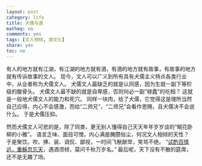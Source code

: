 ```yaml
---
layout: post
category: life
title: 犬儒与酒
matheq: no
comments: yes
tags: [文人相倾, 酒文化]
share: yes
toc: no
---
```

有人的地方就有江湖，有江湖的地方就有酒，有酒的地方就有故事，有故事的地方就有传诉故事的文人。
现今，文人可以广义到所有具有犬儒主义特点各类行业中，从业者称为犬儒文人。
犬儒文人最缺乏的就是认同感，因为生就一副下等阶级的酸骨头。
犬儒文人最不缺的就是自卑感，否则何必一副“禄蠹”的吃相？
这就是一般地犬儒文人的能力和死穴。
同样一块肉，给了犬儒，它觉得这是理所当然自己应得，内心不会感激，而给“二师兄”，“二师兄”会看作恩赐，且犬儒决不会说什么。
于是犬儒压抑。

然而犬儒文人可悲的是，除了同类，更无别人懂得自己天天年年岁岁谈的“眠花卧柳的小雅”。
语言乏味、面目可憎，内心满是腌臜俗尘，何况文人相倾的天性？
于是聚饮。吹、捧、装、调侃、鄙视，一时间飞觥献斝，笑骂不绝。
“[试酌百情远，重觞忽忘天](https://yihui.name/cn/2018/05/alcohol/)，遇酒须倾，莫问千秋万岁名。”
最后呢，天下没有不散的筵席，还不是无趣了场。
